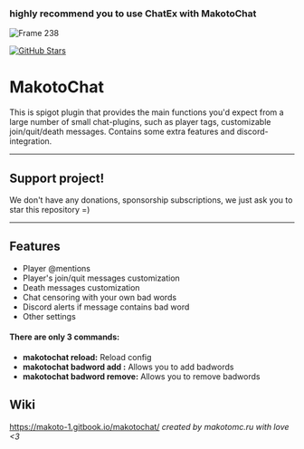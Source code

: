 ### highly recommend you to use ChatEx with MakotoChat
![Frame 238](https://user-images.githubusercontent.com/65126216/209120557-96d00e68-2f29-4eaf-8664-2da2b51dd1a8.png)

[![GitHub Stars](https://img.shields.io/github/stars/MotyaRolla/MakotoChat?color=yellow)](https://github.com/MotyaRolla/MakotoChat) 

MakotoChat
============

This is spigot plugin that provides the main functions you'd expect from a large number of small chat-plugins, such as player tags, customizable join/quit/death messages. Contains some extra features and discord-integration.


---
## Support project!

We don't have any donations, sponsorship subscriptions, we just ask you to star this repository =)

---

## Features
- Player @mentions
- Player's join/quit messages customization 
- Death messages customization
- Chat censoring with your own bad words
- Discord alerts if message contains bad word
- Other settings


#### There are only 3 commands:
- **makotochat reload:** Reload config
- **makotochat badword add <word>:** Allows you to add badwords 
- **makotochat badword remove:** Allows you to remove badwords 


## Wiki
 https://makoto-1.gitbook.io/makotochat/
*created by makotomc.ru with love <3*
